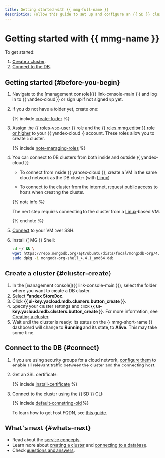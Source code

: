 ```yaml
---
title: Getting started with {{ mmg-full-name }}
description: Follow this guide to set up and configure an {{ SD }} cluster.
---
```


# Getting started with {{ mmg-name }}

To get started:
1. [Create a cluster](#cluster-create).
1. [Connect to the DB](#connect).


## Getting started {#before-you-begin}

1. Navigate to the [management console]({{ link-console-main }}) and log in to {{ yandex-cloud }} or sign up if not signed up yet.

1. If you do not have a folder yet, create one:

   {% include [create-folder](../_includes/create-folder.md) %}

1. [Assign](../iam/operations/roles/grant.md) the [{{ roles-vpc-user }}](../vpc/security/index.md#vpc-user) role and the [{{ roles.mmg.editor }} role or higher](security/index.md#roles-list) to your {{ yandex-cloud }} account. These roles allow you to create a cluster.

    {% include [note-managing-roles](../_includes/mdb/note-managing-roles.md) %}

1. You can connect to DB clusters from both inside and outside {{ yandex-cloud }}:

   * To connect from inside {{ yandex-cloud }}, create a VM in the same cloud network as the DB cluster (with [Linux](../compute/quickstart/quick-create-linux.md)).

   * To connect to the cluster from the internet, request public access to hosts when creating the cluster.

   {% note info %}

   The next step requires connecting to the cluster from a [Linux](../compute/quickstart/quick-create-linux.md)-based VM.

   {% endnote %}

1. [Connect](../compute/operations/vm-connect/ssh.md) to your VM over SSH.

1. Install {{ MG }} Shell:

   ```bash
   cd ~/ && \
   wget https://repo.mongodb.org/apt/ubuntu/dists/focal/mongodb-org/4.4/multiverse/binary-amd64/mongodb-org-shell_4.4.1_amd64.deb && \
   sudo dpkg -i mongodb-org-shell_4.4.1_amd64.deb
   ```


## Create a cluster {#cluster-create}

1. In the [management console]({{ link-console-main }}), select the folder where you want to create a DB cluster.
1. Select **Yandex StoreDoc**.
1. Click **{{ ui-key.yacloud.mdb.clusters.button_create }}**.
1. Specify your cluster settings and click **{{ ui-key.yacloud.mdb.clusters.button_create }}**. For more information, see [Creating a cluster](operations/cluster-create.md).
1. Wait until the cluster is ready: its status on the {{ mmg-short-name }} dashboard will change to **Running** and its state, to **Alive**. This may take some time.

## Connect to the DB {#connect}


1. If you are using security groups for a cloud network, [configure them](operations/connect/index.md#configuring-security-groups) to enable all relevant traffic between the cluster and the connecting host.


1. Get an SSL certificate:

   {% include [install-certificate](../_includes/mdb/mmg/install-certificate.md) %}

1. Connect to the cluster using the {{ SD }} CLI:

   {% include [default-connstring-old](../_includes/mdb/mmg/default-connstring-old.md) %}

    To learn how to get host FQDN, see [this guide](operations/connect/index.md#get-fqdn).


## What's next {#whats-next}

* Read about the [service concepts](concepts/index.md).
* Learn more about [creating a cluster](operations/cluster-create.md) and [connecting to a database](operations/connect/index.md).
* Check [questions and answers](qa/general.md).
